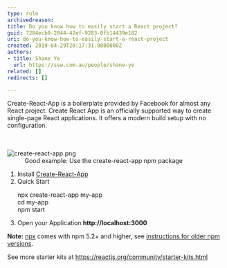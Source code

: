 ```yaml
---
type: rule
archivedreason: 
title: Do you know how to easily start a React project?
guid: 7284ecb9-2844-42ef-9283-0fb14439e182
uri: do-you-know-how-to-easily-start-a-react-project
created: 2019-04-29T20:17:31.0000000Z
authors:
- title: Shane Ye
  url: https://ssw.com.au/people/shane-ye
related: []
redirects: []

---
```



Create-React-App is a boilerplate provided by Facebook for almost any React project. Create React App is an officially supported way to create single-page React applications. It offers a modern build setup with no configuration.<br>
<br><excerpt class='endintro'></excerpt><br>
<dl class="goodImage"><dt> 
      <img src="/PublishingImages/create-react-app.png" alt="create-react-app.png" /> 
      <br> 
   </dt><dd>Good example&#58; Use the create-react-app npm package 
      <br></dd></dl><ol><li>​​Install&#160;<a href="https&#58;//github.com/facebook/create-react-app">Create-React-App​</a></li><li>Quick Start 
      <p class="ssw15-rteElement-CodeArea">npx create-react-app my-app<br>cd my-app<br>npm start</p></li><li>Open your Application&#160;<b>http&#58;//localhost&#58;3000</b></li></ol><p>
   <b>Note&#58;</b>&#160;<a href="https&#58;//medium.com/%40maybekatz/introducing-npx-an-npm-package-runner-55f7d4bd282b">npx</a>&#160;comes with npm 5.2+ and higher, see&#160;<a href="https&#58;//gist.github.com/gaearon/4064d3c23a77c74a3614c498a8bb1c5f">instructions for older npm versions</a>.<i></i></p><p>See more starter kits at&#160;<a href="https&#58;//reactjs.org/community/starter-kits.html">https&#58;//reactjs.org/community/starter-kits.html</a><br></p>


